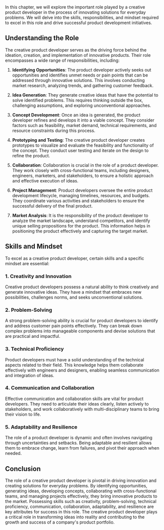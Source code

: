 
In this chapter, we will explore the important role played by a creative product developer in the process of innovating solutions for everyday problems. We will delve into the skills, responsibilities, and mindset required to excel in this role and drive successful product development initiatives.

## Understanding the Role

The creative product developer serves as the driving force behind the ideation, creation, and implementation of innovative products. Their role encompasses a wide range of responsibilities, including:

1. **Identifying Opportunities**: The product developer actively seeks out opportunities and identifies unmet needs or pain points that can be addressed through innovative solutions. This involves conducting market research, analyzing trends, and gathering customer feedback.
    
2. **Idea Generation**: They generate creative ideas that have the potential to solve identified problems. This requires thinking outside the box, challenging assumptions, and exploring unconventional approaches.
    
3. **Concept Development**: Once an idea is generated, the product developer refines and develops it into a viable concept. They consider factors such as feasibility, market demand, technical requirements, and resource constraints during this process.
    
4. **Prototyping and Testing**: The creative product developer creates prototypes to visualize and evaluate the feasibility and functionality of the concept. They conduct user testing and iterate on the design to refine the product.
    
5. **Collaboration**: Collaboration is crucial in the role of a product developer. They work closely with cross-functional teams, including designers, engineers, marketers, and stakeholders, to ensure a holistic approach and effective execution of ideas.
    
6. **Project Management**: Product developers oversee the entire product development lifecycle, managing timelines, resources, and budgets. They coordinate various activities and stakeholders to ensure the successful delivery of the final product.
    
7. **Market Analysis**: It is the responsibility of the product developer to analyze the market landscape, understand competitors, and identify unique selling propositions for the product. This information helps in positioning the product effectively and capturing the target market.
    

## Skills and Mindset

To excel as a creative product developer, certain skills and a specific mindset are essential:

### 1\. Creativity and Innovation

Creative product developers possess a natural ability to think creatively and generate innovative ideas. They have a mindset that embraces new possibilities, challenges norms, and seeks unconventional solutions.

### 2\. Problem-Solving

A strong problem-solving ability is crucial for product developers to identify and address customer pain points effectively. They can break down complex problems into manageable components and devise solutions that are practical and impactful.

### 3\. Technical Proficiency

Product developers must have a solid understanding of the technical aspects related to their field. This knowledge helps them collaborate effectively with engineers and designers, enabling seamless communication and integration of ideas.

### 4\. Communication and Collaboration

Effective communication and collaboration skills are vital for product developers. They need to articulate their ideas clearly, listen actively to stakeholders, and work collaboratively with multi-disciplinary teams to bring their vision to life.

### 5\. Adaptability and Resilience

The role of a product developer is dynamic and often involves navigating through uncertainties and setbacks. Being adaptable and resilient allows them to embrace change, learn from failures, and pivot their approach when needed.

## Conclusion

The role of a creative product developer is pivotal in driving innovation and creating solutions for everyday problems. By identifying opportunities, generating ideas, developing concepts, collaborating with cross-functional teams, and managing projects effectively, they bring innovative products to the market. Possessing skills such as creativity, problem-solving, technical proficiency, communication, collaboration, adaptability, and resilience are key attributes for success in this role. The creative product developer plays a critical role in transforming ideas into reality and contributing to the growth and success of a company's product portfolio.
